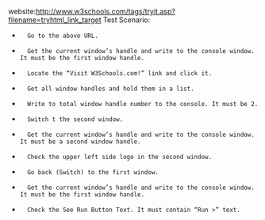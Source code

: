 website:http://www.w3schools.com/tags/tryit.asp?filename=tryhtml_link_target
Test Scenario:
* 		Go to the above URL.
* 		Get the current window’s handle and write to the console window. It must be the first window handle.
* 		Locate the “Visit W3Schools.com!” link and click it.
* 		Get all window handles and hold them in a list.
* 		Write to total window handle number to the console. It must be 2.
* 		Switch t the second window.
* 		Get the current window’s handle and write to the console window. It must be a second window handle.
* 		Check the upper left side logo in the second window.
* 		Go back (Switch) to the first window.
* 		Get the current window’s handle and write to the console window. It must be the first window handle.
* 		Check the See Run Button Text. It must contain “Run >” text.
